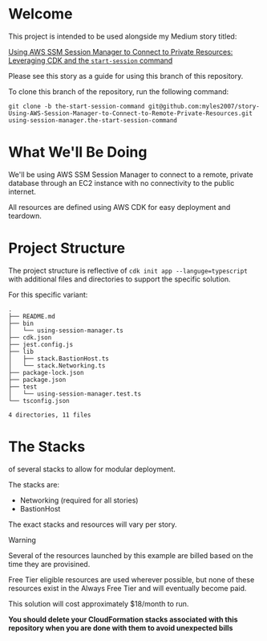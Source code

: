 # Welcome

This project is intended to be used alongside my Medium story titled:

[Using AWS SSM Session Manager to Connect to Private Resources: Leveraging CDK and the `start-session` command
](https://medium.com/@mylesloffler/using-aws-ssm-session-manager-to-connect-to-private-resources-a0933b4dc6e3)

Please see this story as a guide for using this branch of this repository.

To clone this branch of the repository, run the following command:
```
git clone -b the-start-session-command git@github.com:myles2007/story-Using-AWS-Session-Manager-to-Connect-to-Remote-Private-Resources.git using-session-manager.the-start-session-command
```


# What We'll Be Doing
We'll be using AWS SSM Session Manager to connect to a remote, private database through an EC2 instance with no connectivity to the public internet.

All resources are defined using AWS CDK for easy deployment and teardown.

# Project Structure
The project structure is reflective of `cdk init app --languge=typescript` with additional files and directories to support the specific solution.

For this specific variant:

```
.
├── README.md
├── bin
│   └── using-session-manager.ts
├── cdk.json
├── jest.config.js
├── lib
│   ├── stack.BastionHost.ts
│   └── stack.Networking.ts
├── package-lock.json
├── package.json
├── test
│   └── using-session-manager.test.ts
└── tsconfig.json

4 directories, 11 files
```

# The Stacks
of several stacks to allow for modular deployment.

The stacks are:

 - Networking (required for all stories)
 - BastionHost

The exact stacks and resources will vary per story.

>[!WARNING]
> Several of the resources launched by this example are billed based on the time they are provisined.
>
> Free Tier eligible resources are used wherever possible, but none of these
> resources exist in the Always Free Tier and will eventually become paid.
>
> This solution will cost approximately $18/month to run.
>
> **You should delete your CloudFormation stacks associated with this repository
> when you are done with them to avoid unexpected bills**
